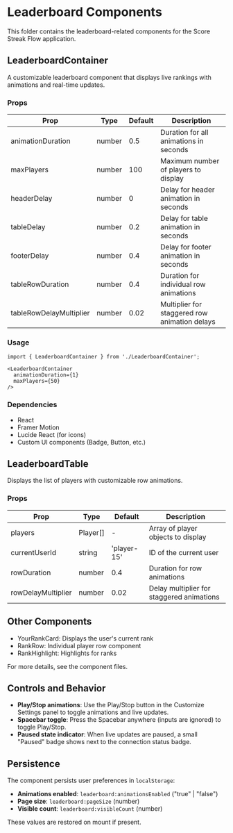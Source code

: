 # Leaderboard Components

This folder contains the leaderboard-related components for the Score Streak Flow application.

## LeaderboardContainer

A customizable leaderboard component that displays live rankings with animations and real-time updates.

### Props

| Prop | Type | Default | Description |
|------|------|---------|-------------|
| animationDuration | number | 0.5 | Duration for all animations in seconds |
| maxPlayers | number | 100 | Maximum number of players to display |
| headerDelay | number | 0 | Delay for header animation in seconds |
| tableDelay | number | 0.2 | Delay for table animation in seconds |
| footerDelay | number | 0.4 | Delay for footer animation in seconds |
| tableRowDuration | number | 0.4 | Duration for individual row animations |
| tableRowDelayMultiplier | number | 0.02 | Multiplier for staggered row animation delays |

### Usage

```tsx
import { LeaderboardContainer } from './LeaderboardContainer';

<LeaderboardContainer 
  animationDuration={1} 
  maxPlayers={50} 
/>
```

### Dependencies

- React
- Framer Motion
- Lucide React (for icons)
- Custom UI components (Badge, Button, etc.)

## LeaderboardTable

Displays the list of players with customizable row animations.

### Props

| Prop | Type | Default | Description |
|------|------|---------|-------------|
| players | Player[] | - | Array of player objects to display |
| currentUserId | string | 'player-15' | ID of the current user |
| rowDuration | number | 0.4 | Duration for row animations |
| rowDelayMultiplier | number | 0.02 | Delay multiplier for staggered animations |

## Other Components

- YourRankCard: Displays the user's current rank
- RankRow: Individual player row component
- RankHighlight: Highlights for ranks

For more details, see the component files.

## Controls and Behavior

- **Play/Stop animations**: Use the Play/Stop button in the Customize Settings panel to toggle animations and live updates.
- **Spacebar toggle**: Press the Spacebar anywhere (inputs are ignored) to toggle Play/Stop.
- **Paused state indicator**: When live updates are paused, a small "Paused" badge shows next to the connection status badge.

## Persistence

The component persists user preferences in `localStorage`:

- **Animations enabled**: `leaderboard:animationsEnabled` ("true" | "false")
- **Page size**: `leaderboard:pageSize` (number)
- **Visible count**: `leaderboard:visibleCount` (number)

These values are restored on mount if present.

